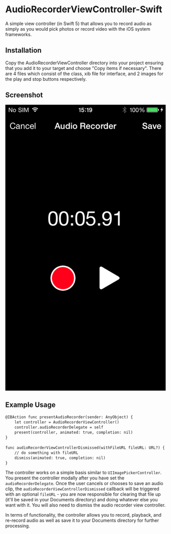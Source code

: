 # AudioRecorderViewController-Swift
A simple view controller (in Swift 5) that allows you to record audio as simply as you would pick photos or record video with the iOS system frameworks.

## Installation

Copy the AudioRecorderViewController directory into your project ensuring that you add it to your target and choose "Copy items if necessary". There are 4 files which consist of the class, xib file for interface, and 2 images for the play and stop buttons respectively.

## Screenshot

![AudioRecorderViewController-Swift being presented modally](example.png?raw=true)

## Example Usage
	@IBAction func presentAudioRecorder(sender: AnyObject) {
        let controller = AudioRecorderViewController()
        controller.audioRecorderDelegate = self
        present(controller, animated: true, completion: nil)
    }
    
    func audioRecorderViewControllerDismissed(withFileURL fileURL: URL?) {
        // do something with fileURL
        dismiss(animated: true, completion: nil)
    }

The controller works on a simple basis similar to `UIImagePickerController`. You present the controller modally after you have set the `audioRecorderDelegate`. Once the user cancels or chooses to save an audio clip, the `audioRecorderViewControllerDismissed` callback will be triggered with an optional `fileURL` - you are now responsible for clearing that file up (it'll be saved in your Documents directory) and doing whatever else you want with it. You will also need to dismiss the audio recorder view controller.

In terms of functionality, the controller allows you to record, playback, and re-record audio as well as save it to your Documents directory for further processing.

